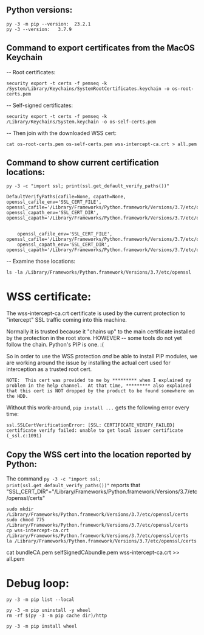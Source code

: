 
## Python versions:

    py -3 -m pip --version:  23.2.1
    py -3 --version:   3.7.9

## Command to export certificates from the MacOS Keychain

-- Root certificates:

    security export -t certs -f pemseq -k /System/Library/Keychains/SystemRootCertificates.keychain -o os-root-certs.pem

-- Self-signed certificates:

    security export -t certs -f pemseq -k /Library/Keychains/System.keychain -o os-self-certs.pem

-- Then join with the downloaded WSS cert:

    cat os-root-certs.pem os-self-certs.pem wss-intercept-ca.crt > all.pem

## Command to show current certification locations:

    py -3 -c "import ssl; print(ssl.get_default_verify_paths())"

    DefaultVerifyPaths(cafile=None, capath=None, openssl_cafile_env='SSL_CERT_FILE', openssl_cafile='/Library/Frameworks/Python.framework/Versions/3.7/etc/openssl/cert.pem', openssl_capath_env='SSL_CERT_DIR', openssl_capath='/Library/Frameworks/Python.framework/Versions/3.7/etc/openssl/certs')


        openssl_cafile_env='SSL_CERT_FILE', openssl_cafile='/Library/Frameworks/Python.framework/Versions/3.7/etc/openssl/cert.pem',
        openssl_capath_env='SSL_CERT_DIR',  openssl_capath='/Library/Frameworks/Python.framework/Versions/3.7/etc/openssl/certs'

-- Examine those locations:

    ls -la /Library/Frameworks/Python.framework/Versions/3.7/etc/openssl

# WSS certificate:

The wss-intercept-ca.crt certificate is used by the current protection to "intercept" SSL traffic coming into this machine.

Normally it is trusted because it "chains up" to the main certificate installed by the protection in the root store.
HOWEVER -- some tools do not yet follow the chain.  Python's PIP is one. :(

So in order to use the WSS protection *and* be able to install PIP modules, we are working around the issue by installing the actual cert used for interception as a trusted root cert.

    NOTE:  This cert was provided to me by ********* when I explained my problem in the help channel.  At that time, ********* also explained that this cert is NOT dropped by the product to be found somewhere on the HDD.


Without this work-around, `pip install ...` gets the following error every time:

    ssl.SSLCertVerificationError: [SSL: CERTIFICATE_VERIFY_FAILED] certificate verify failed: unable to get local issuer certificate (_ssl.c:1091)


## Copy the WSS cert into the location reported by Python:

The command `py -3 -c "import ssl; print(ssl.get_default_verify_paths())"` reports that "SSL_CERT_DIR"="/Library/Frameworks/Python.framework/Versions/3.7/etc/openssl/certs"

    sudo mkdir /Library/Frameworks/Python.framework/Versions/3.7/etc/openssl/certs
    sudo chmod 775 /Library/Frameworks/Python.framework/Versions/3.7/etc/openssl/certs
    cp wss-intercept-ca.crt /Library/Frameworks/Python.framework/Versions/3.7/etc/openssl/certs
    la /Library/Frameworks/Python.framework/Versions/3.7/etc/openssl/certs

cat bundleCA.pem selfSignedCAbundle.pem wss-intercept-ca.crt >> all.pem


# Debug loop:

    py -3 -m pip list --local

    py -3 -m pip uninstall -y wheel
    rm -rf $(py -3 -m pip cache dir)/http

    py -3 -m pip install wheel



